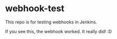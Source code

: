 # webhook-test
This repo is for testing webhooks in Jenkins.

If you see this, the webhook worked.  It really did! :D
